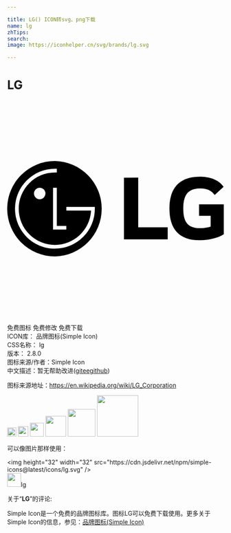 ```yaml
---

title: LG() ICON转svg、png下载
name: lg
zhTips: 
search: 
image: https://iconhelper.cn/svg/brands/lg.svg

---
```


# LG  <small style="font-size: 60%;font-weight: 100"></small>

<div id="svg" class="svg-wrap">
<svg role="img" viewBox="0 0 24 24" xmlns="http://www.w3.org/2000/svg"><title>LG icon</title><path d="M5.287 6.714a5.286 5.286 0 1 0 0 10.572 5.287 5.287 0 0 0 0-10.572zm0 .86c.05 0 .156 0 .21.002v.413a14.621 14.621 0 0 0-.21-.003 3.986 3.986 0 0 0-2.836 1.175 3.982 3.982 0 0 0-1.175 2.836c0 1.072.417 2.08 1.175 2.836a3.986 3.986 0 0 0 2.836 1.175 4.019 4.019 0 0 0 4.003-3.741v-.06H6.552v-.41h2.981l.177-.001v.201a4.394 4.394 0 0 1-1.294 3.128 4.4 4.4 0 0 1-3.13 1.296c-1.18 0-2.291-.46-3.13-1.296a4.394 4.394 0 0 1-1.293-3.128 4.43 4.43 0 0 1 4.424-4.425zm16.062.878c-2.21 0-3.372 1.207-3.372 3.508 0 2.29 1.05 3.53 3.361 3.53 1.06 0 2.098-.27 2.662-.665v-3.316h-2.74v1.274h1.285v1.195c-.237.09-.699.181-1.139.181-1.42 0-1.895-.722-1.895-2.188 0-1.398.451-2.222 1.872-2.222.79 0 1.241.248 1.613.722l.982-.902c-.598-.857-1.647-1.117-2.629-1.117zm-8.413.102v6.834h4.85v-1.33h-3.27V8.553zM3.599 9.677a.635.635 0 1 1 0 1.27.635.635 0 0 1 0-1.27zm1.478.002h.42v4.22h1.052v.414H5.077z"/></svg>
</div>
<detail full-name='lg'></detail>

<div class="detail-page">
<p>
<span><span class="badge-success badge">免费图标</span> <span class="badge-success badge">免费修改</span>  <span class="badge-success badge">免费下载</span> </span>
<br/>
<span>
ICON库：
<span class="badge-secondary badge">品牌图标(Simple Icon)</span> 
</span>
<br/>
<span>
CSS名称：
<span class="badge-secondary badge">lg</span> 
</span>

<br/>
<span>
版本：
<span class="badge-secondary badge">2.8.0</span> 
</span>
<br/>
<span>图标来源/作者：<span class="badge-light badge">Simple Icon</span></span> 
<br/>
<span class="zh-detail">中文描述：暂无<span class="help-link"><span>帮助改进</span>(<a href="https://gitee.com/liuwave/icon-helper/edit/master/json/brands/lg.json" target="_blank" rel="noopener noreferrer">gitee</a><a href="https://github.com/liuwave/icon-helper/edit/master/json/brands/lg.json" target="_blank" rel="noopener noreferrer">github</a></span>)</span><br/>
</p>
</div><div class="description description alert alert-light"><p>图标来源地址：<a href="https://en.wikipedia.org/wiki/LG_Corporation" target="_blank" rel="noopener noreferrer">https://en.wikipedia.org/wiki/LG_Corporation</a></p></div>
<div class="alert alert-dark">
<img height="21" width="21" src="https://cdn.jsdelivr.net/npm/simple-icons@latest/icons/lg.svg" />
<img height="24" width="24" src="https://cdn.jsdelivr.net/npm/simple-icons@latest/icons/lg.svg" />
<img height="32" width="32" src="https://cdn.jsdelivr.net/npm/simple-icons@latest/icons/lg.svg" />
<img height="48" width="48" src="https://cdn.jsdelivr.net/npm/simple-icons@latest/icons/lg.svg" />
<img height="64" width="64" src="https://cdn.jsdelivr.net/npm/simple-icons@latest/icons/lg.svg" />
<img height="96" width="96" src="https://cdn.jsdelivr.net/npm/simple-icons@latest/icons/lg.svg" />

</div>
<div>
  <p>可以像图片那样使用：    
  </p>
  <div class="alert alert-primary" style="font-size: 14px">
    &lt;img height="32" width="32" src="https://cdn.jsdelivr.net/npm/simple-icons@latest/icons/lg.svg" /&gt;
    <copy-btn content='<img height="32" width="32" src="https://cdn.jsdelivr.net/npm/simple-icons@latest/icons/lg.svg" />'></copy-btn>
  </div>
  <div class="alert alert-secondary">
    <img height="32" width="32" src="https://cdn.jsdelivr.net/npm/simple-icons@latest/icons/lg.svg" />lg
    <copy-btn content="lg" btn-title="复制图标名称"></copy-btn>
  </div>
</div>
<div class="icon-detail__container">
<p>关于“<b>LG</b>”的评论:</p>
</div>
<Vssue title="关于“LG”的评论" />
<div><p>Simple Icon是一个免费的品牌图标库。图标LG可以免费下载使用。更多关于  Simple Icon的信息，参见：<a target="_blank" href="https://iconhelper.cn/brands.html">品牌图标(Simple Icon)</a>
</p></div>
